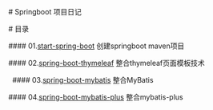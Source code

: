 # Springboot 项目日记

# 目录

#### 01.[start-spring-boot](https://github.com/houwenzhen/SpringAll/tree/master/01.start-spring-boot) 创建springboot maven项目

#### 02.[spring-boot-thymeleaf](https://github.com/houwenzhen/SpringAll/tree/master/02.spring-boot-thymeleaf) 整合thymeleaf页面模板技术

 
#### 03.[spring-boot-mybatis](https://github.com/houwenzhen/SpringAll/tree/master/03.spring-boot-mybatis) 整合MyBatis

#### 04.[spring-boot-mybatis-plus](https://github.com/liangqiding/SpringAll/tree/master/04.spring-boot-mybatis-plus) 整合mybatis-plus